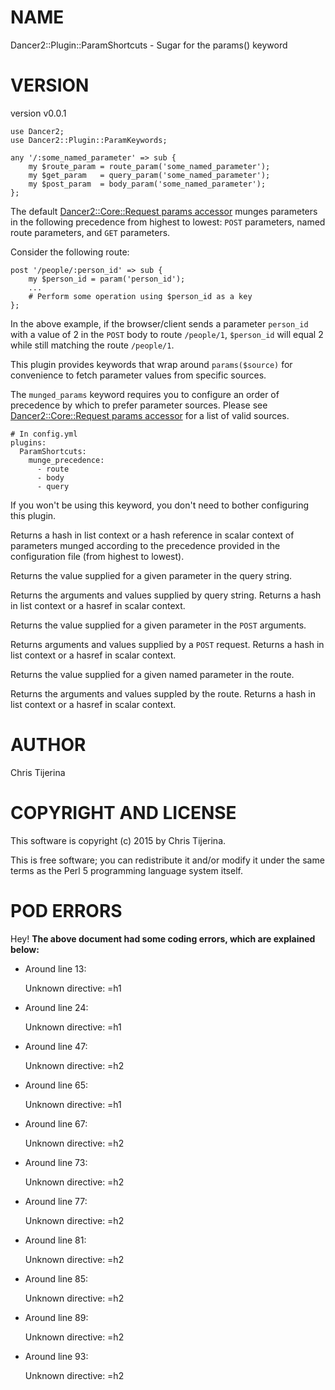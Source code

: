 # NAME

Dancer2::Plugin::ParamShortcuts - Sugar for the params() keyword

# VERSION

version v0.0.1

    use Dancer2;
    use Dancer2::Plugin::ParamKeywords;

    any '/:some_named_parameter' => sub {
        my $route_param = route_param('some_named_parameter');
        my $get_param   = query_param('some_named_parameter');
        my $post_param  = body_param('some_named_parameter');
    };

The default [Dancer2::Core::Request params
accessor](https://metacpan.org/pod/Dancer2::Core::Request#params-source)
munges parameters in the following precedence from
highest to lowest: `POST` parameters, named route parameters,
and `GET` parameters.

Consider the following route:

    post '/people/:person_id' => sub {
        my $person_id = param('person_id');
        ...
        # Perform some operation using $person_id as a key
    };

In the above example, if the browser/client sends a parameter
`person_id` with a value of 2 in the `POST` body to route `/people/1`,
`$person_id` will equal 2 while still matching the route `/people/1`.

This plugin provides keywords that wrap around `params($source)`
for convenience to fetch parameter values from specific sources.

The `munged_params` keyword requires you to configure an order of
precedence by which to prefer parameter sources.  Please see 
[Dancer2::Core::Request params accessor](https://metacpan.org/pod/Dancer2::Core::Request#params-source)
for a list of valid sources.

    # In config.yml
    plugins:
      ParamShortcuts:
        munge_precedence:
          - route
          - body
          - query

If you won't be using this keyword, you don't need to bother configuring
this plugin.

Returns a hash in list context or a hash reference in scalar context of
parameters munged according to the precedence provided in the configuration
file (from highest to lowest).

Returns the value supplied for a given parameter in the query string.

Returns the arguments and values supplied by query string. Returns a hash in list context or a hasref in scalar context.

Returns the value supplied for a given parameter in the `POST` arguments.

Returns arguments and values supplied by a `POST` request.  Returns a hash in list context or a hasref in scalar context.

Returns the value supplied for a given named parameter in the route.

Returns the arguments and values suppled by the route. Returns a hash in list context or a hasref in scalar context.

# AUTHOR

Chris Tijerina

# COPYRIGHT AND LICENSE

This software is copyright (c) 2015 by Chris Tijerina.

This is free software; you can redistribute it and/or modify it under
the same terms as the Perl 5 programming language system itself.

# POD ERRORS

Hey! **The above document had some coding errors, which are explained below:**

- Around line 13:

    Unknown directive: =h1

- Around line 24:

    Unknown directive: =h1

- Around line 47:

    Unknown directive: =h2

- Around line 65:

    Unknown directive: =h1

- Around line 67:

    Unknown directive: =h2

- Around line 73:

    Unknown directive: =h2

- Around line 77:

    Unknown directive: =h2

- Around line 81:

    Unknown directive: =h2

- Around line 85:

    Unknown directive: =h2

- Around line 89:

    Unknown directive: =h2

- Around line 93:

    Unknown directive: =h2
